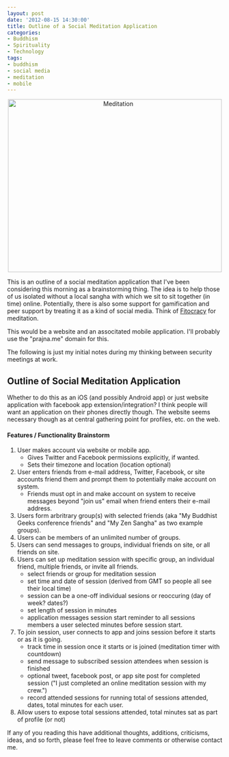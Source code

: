 ```yaml
---
layout: post
date: '2012-08-15 14:30:00'
title: Outline of a Social Meditation Application
categories:
- Buddhism
- Spirituality
- Technology
tags:
- buddhism
- social media
- meditation
- mobile
---
```

<p style="text-align:center"><a href="http://www.flickr.com/photos/karamell/5020495143/" title="Meditation by Karamellzucker, on Flickr"><img src="http://farm5.staticflickr.com/4130/5020495143_01f47126d5.jpg" width="500" height="404" alt="Meditation"></a></p>

This is an outline of a social meditation application that I've been considering this morning as a brainstorming thing. The idea is to help those of us isolated without a local sangha with which we sit to sit together (in time) online. Potentially, there is also some support for gamification and peer support by treating it as a kind of social media. Think of [Fitocracy](http://www.fitocracy.com) for meditation.

This would be a website and an associtated mobile application. I'll probably use the "prajna.me" domain for this.

The following is just my initial notes during my thinking between security meetings at work.

## Outline of Social Meditation Application

Whether to do this as an iOS (and possibly Android app) or just website application with facebook app extension/integration? I think people will want an application on their phones directly though. The website seems necessary though as at central gathering point for profiles, etc. on the web.

#### Features / Functionality Brainstorm

1. User makes account via website or mobile app.
	* Gives Twitter and Facebook permissions explicitly, if wanted.
	* Sets their timezone and location (location optional)
2. User enters friends from e-mail address, Twitter, Facebook, or site accounts friend them and prompt them to potentially make account on system.
	* Friends must opt in and make account on system to receive messages beyond "join us" email when friend enters their e-mail address.
3. Users form arbritrary group(s) with selected friends (aka "My Buddhist Geeks conference friends" and "My Zen Sangha" as two example groups). 
4. Users can be members of an unlimited number of groups.
5. Users can send messages to groups, individual friends on site, or all friends on site.
6. Users can set up meditation session with specific group, an individual friend, multiple friends, or invite all friends.
	* select friends or group for meditation session
	* set time and date of session (derived from GMT so people all see their local time)
	* session can be a one-off individual sesions or reoccuring (day of week? dates?)
	* set length of session in minutes
	* application messages session start reminder to all sessions members a user selected minutes before session start.
5. To join session, user connects to app and joins session before it starts or as it is going.
	* track time in session once it starts or is joined (meditation timer with countdown)
	* send message to subscribed session attendees when session is finished
	* optional tweet, facebook post, or app site post for completed session ("I just completed an online meditation session with my crew.")
	* record attended sessions for running total of sessions attended, dates, total minutes for each user.
6.  Allow users to expose total sessions attended, total minutes sat as part of profile (or not)

If any of you reading this have additional thoughts, additions, criticisms, ideas, and so forth, please feel free to leave comments or otherwise contact me.